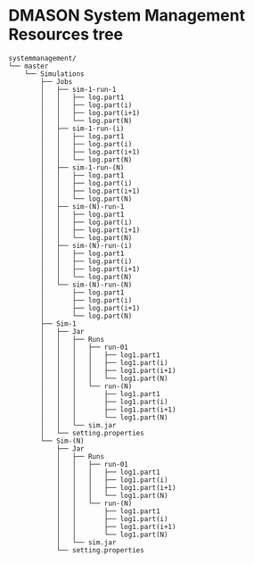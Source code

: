 # DMASON System Management Resources tree

	systemmanagement/
	└── master
	    └── Simulations
	        ├── Jobs
	        │   ├── sim-1-run-1
	        │   │   ├── log.part1
	        │   │   ├── log.part(i)
	        │   │   ├── log.part(i+1)
	        │   │   └── log.part(N)
	        │   ├── sim-1-run-(i)
	        │   │   ├── log.part1
	        │   │   ├── log.part(i)
	        │   │   ├── log.part(i+1)
	        │   │   └── log.part(N)
	        │   ├── sim-1-run-(N)
	        │   │   ├── log.part1
	        │   │   ├── log.part(i)
	        │   │   ├── log.part(i+1)
	        │   │   └── log.part(N)
	        │   ├── sim-(N)-run-1
	        │   │   ├── log.part1
	        │   │   ├── log.part(i)
	        │   │   ├── log.part(i+1)
	        │   │   └── log.part(N)
	        │   ├── sim-(N)-run-(i)
	        │   │   ├── log.part1
	        │   │   ├── log.part(i)
	        │   │   ├── log.part(i+1)
	        │   │   └── log.part(N)
	        │   └── sim-(N)-run-(N)
	        │       ├── log.part1
	        │       ├── log.part(i)
	        │       ├── log.part(i+1)
	        │       └── log.part(N)
	        ├── Sim-1
	        │   ├── Jar
	        │   │   ├── Runs
	        │   │   │   ├── run-01
	        │   │   │   │   ├── log1.part1
	        │   │   │   │   ├── log1.part(i)
	        │   │   │   │   ├── log1.part(i+1)
	        │   │   │   │   └── log1.part(N)
	        │   │   │   └── run-(N)
	        │   │   │       ├── log1.part1
	        │   │   │       ├── log1.part(i)
	        │   │   │       ├── log1.part(i+1)
	        │   │   │       └── log1.part(N)
	        │   │   └── sim.jar
	        │   └── setting.properties
	        └── Sim-(N)
	            ├── Jar
	            │   ├── Runs
	            │   │   ├── run-01
	            │   │   │   ├── log1.part1
	            │   │   │   ├── log1.part(i)
	            │   │   │   ├── log1.part(i+1)
	            │   │   │   └── log1.part(N)
	            │   │   └── run-(N)
	            │   │       ├── log1.part1
	            │   │       ├── log1.part(i)
	            │   │       ├── log1.part(i+1)
	            │   │       └── log1.part(N)
	            │   └── sim.jar
	            └── setting.properties